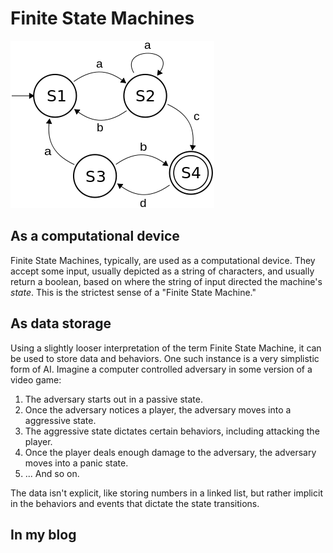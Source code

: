 # Finite State Machines

![Finite State Machine](presentation1/fsm.png)

## As a computational device
Finite State Machines, typically, are used as a computational device. They accept some input, usually depicted as a string of characters, and usually return a boolean, based on where the string of input directed the machine's *state*. This is the strictest sense of a "Finite State Machine."

## As data storage
Using a slightly looser interpretation of the term Finite State Machine, it can be used to store data and behaviors. One such instance is a very simplistic form of AI. Imagine a computer controlled adversary in some version of a video game:

1. The adversary starts out in a passive state.
  2. Once the adversary notices a player, the adversary moves into a aggressive state.
3. The aggressive state dictates certain behaviors, including attacking the player.
  4. Once the player deals enough damage to the adversary, the adversary moves into a panic state.
5. ... And so on.

The data isn't explicit, like storing numbers in a linked list, but rather implicit in the behaviors and events that dictate the state transitions.

## In my blog